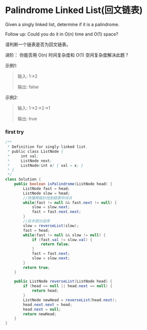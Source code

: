 # Palindrome Linked List(回文链表)

Given a singly linked list, determine if it is a palindrome.

Follow up:
Could you do it in O(n) time and O(1) space?

请判断一个链表是否为回文链表。

进阶：
你能否用 O(n) 时间复杂度和 O(1) 空间复杂度解决此题？

示例1:
>输入: 1->2
>
>输出: false

示例2:
>输入: 1->2->2->1
>
>输出: true

### first try


```java
/**
 * Definition for singly-linked list.
 * public class ListNode {
 *     int val;
 *     ListNode next;
 *     ListNode(int x) { val = x; }
 * }
 */
class Solution {
    public boolean isPalindrome(ListNode head) {
        ListNode fast = head;
        ListNode slow = head;
        //快慢两指针找到链表中间点
        while(fast != null && fast.next != null) {
            slow = slow.next;
            fast = fast.next.next;
        }
        //后半部分逆序
        slow = reverseList(slow);
        fast = head;
        while(fast != null && slow != null) {
            if (fast.val != slow.val) {
                return false;
            }
            fast = fast.next;
            slow = slow.next;
        }
        return true;
    }
    
    public ListNode reverseList(ListNode head) {
        if (head == null || head.next == null) {
            return head;
        }
        ListNode newHead = reverseList(head.next);
        head.next.next = head;
        head.next = null;
        return newHead;
    }
}
```